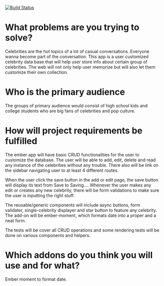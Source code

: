 [![Build Status](https://travis-ci.org/WevenWang/ITP-404-FINAL-PROJECT.svg?branch=master)](https://travis-ci.org/WevenWang/ITP-404-FINAL-PROJECT)

# What problems are you trying to solve?
Celebrities are the hot topics of a lot of casual conversations. Everyone wanna become part of the conversation. This app is a user customized celebrity data base that will help user store info about certain group of celebrities. The web will not only help user memorize but will also let them customize their own collection.

# Who is the primary audience
The groups of primary audience would consist of high school kids and college students who are big fans of celebrities and pop culture.

# How will project requirements be fulfilled
The ember app will have basic CRUD functionalities for the user to customize the database. The user will be able to add, edit, delete and read any instance of the celebrities without any trouble. There also will be link on the sidebar navigating user to at least 4 different routes.

When the user click the save button in the add or edit page, the save button will display its text from Save to Saving.... Whenever the user makes any edit or creates any new celebrity, there will be form validations to make sure the user is inputting the right stuff.

The reusable/generic components will include async buttons, form validater, single-celebrity displayer and star button to feature any celebrity. The add-on will be ember-moment, which formats date into a proper and a neat form.

The tests will be cover all CRUD operations and some rendering tests will be done on various components and helpers.



# Which addons do you think you will use and for what?
Ember moment to format date.
